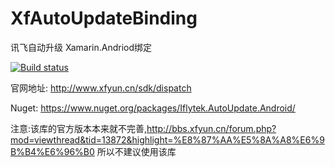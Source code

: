 # XfAutoUpdateBinding
讯飞自动升级 Xamarin.Andriod绑定

[![Build status](https://ci.appveyor.com/api/projects/status/n0fsf2o4air7od4f?svg=true)](https://ci.appveyor.com/project/yz1311/xfautoupdatebinding)


官网地址: http://www.xfyun.cn/sdk/dispatch

Nuget: https://www.nuget.org/packages/Iflytek.AutoUpdate.Android/

注意:该库的官方版本本来就不完善,http://bbs.xfyun.cn/forum.php?mod=viewthread&tid=13872&highlight=%E8%87%AA%E5%8A%A8%E6%9B%B4%E6%96%B0
所以不建议使用该库
